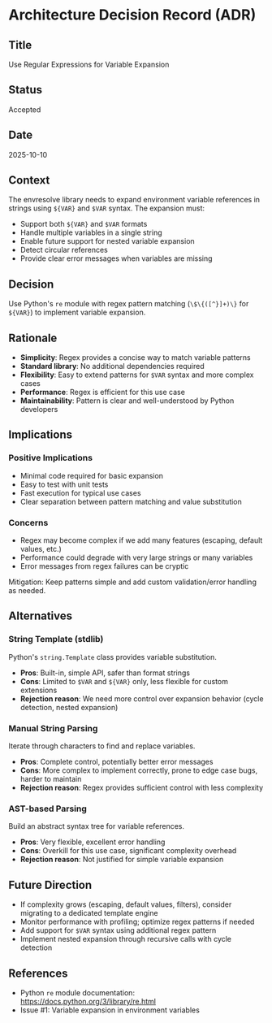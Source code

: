 # Architecture Decision Record (ADR)

## Title

Use Regular Expressions for Variable Expansion

## Status

Accepted

## Date

2025-10-10

## Context

The envresolve library needs to expand environment variable references in strings using `${VAR}` and `$VAR` syntax. The expansion must:

- Support both `${VAR}` and `$VAR` formats
- Handle multiple variables in a single string
- Enable future support for nested variable expansion
- Detect circular references
- Provide clear error messages when variables are missing

## Decision

Use Python's `re` module with regex pattern matching (`\$\{([^}]+)\}` for `${VAR}`) to implement variable expansion.

## Rationale

- **Simplicity**: Regex provides a concise way to match variable patterns
- **Standard library**: No additional dependencies required
- **Flexibility**: Easy to extend patterns for `$VAR` syntax and more complex cases
- **Performance**: Regex is efficient for this use case
- **Maintainability**: Pattern is clear and well-understood by Python developers

## Implications

### Positive Implications

- Minimal code required for basic expansion
- Easy to test with unit tests
- Fast execution for typical use cases
- Clear separation between pattern matching and value substitution

### Concerns

- Regex may become complex if we add many features (escaping, default values, etc.)
- Performance could degrade with very large strings or many variables
- Error messages from regex failures can be cryptic

Mitigation: Keep patterns simple and add custom validation/error handling as needed.

## Alternatives

### String Template (stdlib)

Python's `string.Template` class provides variable substitution.

- **Pros**: Built-in, simple API, safer than format strings
- **Cons**: Limited to `$VAR` and `${VAR}` only, less flexible for custom extensions
- **Rejection reason**: We need more control over expansion behavior (cycle detection, nested expansion)

### Manual String Parsing

Iterate through characters to find and replace variables.

- **Pros**: Complete control, potentially better error messages
- **Cons**: More complex to implement correctly, prone to edge case bugs, harder to maintain
- **Rejection reason**: Regex provides sufficient control with less complexity

### AST-based Parsing

Build an abstract syntax tree for variable references.

- **Pros**: Very flexible, excellent error handling
- **Cons**: Overkill for this use case, significant complexity overhead
- **Rejection reason**: Not justified for simple variable expansion

## Future Direction

- If complexity grows (escaping, default values, filters), consider migrating to a dedicated template engine
- Monitor performance with profiling; optimize regex patterns if needed
- Add support for `$VAR` syntax using additional regex pattern
- Implement nested expansion through recursive calls with cycle detection

## References

- Python `re` module documentation: https://docs.python.org/3/library/re.html
- Issue #1: Variable expansion in environment variables
